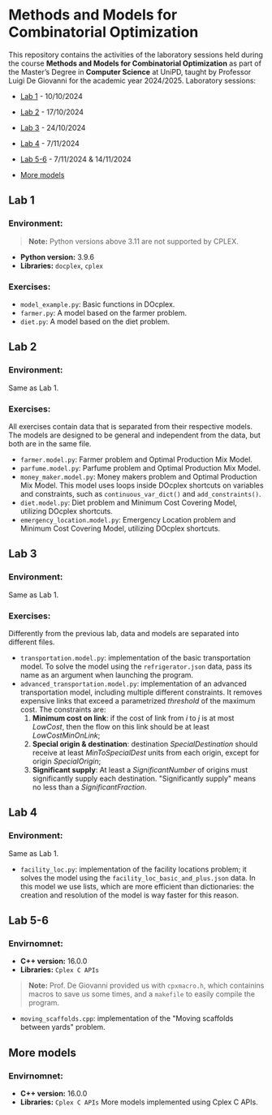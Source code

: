 # Methods and Models for Combinatorial Optimization

This repository contains the activities of the laboratory sessions held during the course **Methods and Models for Combinatorial Optimization** as part of the Master’s Degree in **Computer Science** at UniPD, taught by Professor Luigi De Giovanni for the academic year 2024/2025.
Laboratory sessions: 
- [Lab 1](#lab-1) - 10/10/2024

- [Lab 2](#lab-2) - 17/10/2024

- [Lab 3](#lab-3) - 24/10/2024

- [Lab 4](#lab-4) - 7/11/2024

- [Lab 5-6](#lab-5-6) - 7/11/2024 & 14/11/2024

- [More models](#more-models)

## Lab 1 
### Environment:

> **Note:** Python versions above 3.11 are not supported by CPLEX.

- **Python version:** 3.9.6
- **Libraries:** `docplex`, `cplex`

### Exercises:

- `model_example.py`: Basic functions in DOcplex.
- `farmer.py`: A model based on the farmer problem.
- `diet.py`: A model based on the diet problem.

## Lab 2
### Environment:

Same as Lab 1.

### Exercises:
All exercises contain data that is separated from their respective models. The models are designed to be general and independent from the data, but both are in the same file.
- `farmer.model.py`: Farmer problem and Optimal Production Mix Model. 
- `parfume.model.py`:  Parfume problem and Optimal Production Mix Model. 
- `money_maker.model.py`:  Money makers problem and Optimal Production Mix Model. This model uses loops inside DOcplex shortcuts on variables and constraints, such as `continuous_var_dict()` and `add_constraints()`.
- `diet.model.py`: Diet problem  and Minimum Cost Covering Model, utilizing DOcplex shortcuts.
- `emergency_location.model.py`: Emergency Location problem  and Minimum Cost Covering Model, utilizing DOcplex shortcuts.

## Lab 3
### Environment:

Same as Lab 1.

### Exercises:
Differently from the previous lab, data and models are separated into different files.
- `transportation.model.py`: implementation of the basic transportation model. To solve the model using the `refrigerator.json` data, pass its name as an argument when launching the program. 
- `advanced_transportation.model.py`: implementation of an advanced transportation model, including multiple different constraints. It removes expensive links that exceed a parametrized _threshold_ of the maximum cost. 
The constraints are:
    1. **Minimum cost on link**: if the cost of link from _i_ to _j_ is at most _LowCost_, then the flow on this link should be at least _LowCostMinOnLink_;
    2. **Special origin & destination**: destination _SpecialDestination_ should receive at least _MinToSpecialDest_ units from each origin, except for origin _SpecialOrigin_;
    3. **Significant supply**: At least a _SignificantNumber_ of origins must significantly supply each destination. "Significantly supply" means no less than a _SignificantFraction_.
    
## Lab 4
### Environment:
Same as Lab 1.
- `facility_loc.py`: implementation of the facility locations problem; it solves the model using the `facility_loc_basic_and_plus.json` data. In this model we use lists, which are more efficient than dictionaries: the creation and resolution of the model is way faster for this reason.

## Lab 5-6
### Envirnomnet:
- **C++ version:** 16.0.0
- **Libraries:** `Cplex C APIs`

> **Note:** Prof. De Giovanni provided us with `cpxmacro.h`, which containins macros to save us some times, and a `makefile` to easily compile the program.

- `moving_scaffolds.cpp`: implementation of the "Moving scaffolds between yards" problem.

## More models
### Envirnomnet:
- **C++ version:** 16.0.0
- **Libraries:** `Cplex C APIs`
More models implemented using Cplex C APIs.